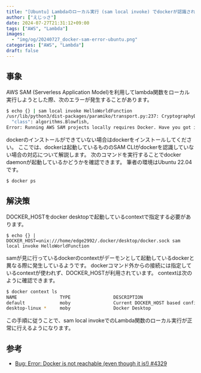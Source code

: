 ```yaml
---
title: "[Ubuntu] Lambdaのローカル実行 (sam local invoke) でdockerが認識されない"
author: ["えじっさ"]
date: 2024-07-27T21:31:12+09:00
tags: ["AWS", "Lambda"]
images:
  - "img/og/20240727_docker-sam-error-ubuntu.png"
categories: ["AWS", "Lambda"]
draft: false
---
```


## 事象

AWS SAM (Serverless Application Model)を利用してlambda関数をローカル実行しようとした際、次のエラーが発生することがあります。

```bash
$ echo {} | sam local invoke HelloWorldFunction
/usr/lib/python3/dist-packages/paramiko/transport.py:237: CryptographyDeprecationWarning: Blowfish has been deprecated and will be removed in a future release
  "class": algorithms.Blowfish,
Error: Running AWS SAM projects locally requires Docker. Have you got it installed and running?
```

dockerのインストールができていない場合はdockerをインストールしてください。
ここでは、dockerは起動しているもののSAM CLIがdockerを認識していない場合の対応について解説します。
次のコマンドを実行することでdocker daemonが起動しているかどうかを確認できます。
筆者の環境はUbuntu 22.04です。

```bash
$ docker ps

```

## 解決策

DOCKER_HOSTをdocker desktopで起動しているcontextで指定する必要があります。

```
$ echo {} | DOCKER_HOST=unix:///home/edge2992/.docker/desktop/docker.sock sam local invoke HelloWorldFunction

```

samが見に行っているdockerのcontextがデーモンとして起動しているdockerと異なる際に発生しているようです。
dockerコマンド外からの接続には指定しているcontextが使われず、DOCKER_HOSTが利用されています。
contextは次のように確認できます。

```bash
$ docker context ls
NAME                TYPE                DESCRIPTION                               DOCKER ENDPOINT                                     KUBERNETES ENDPOINT   ORCHESTRATOR
default             moby                Current DOCKER_HOST based configuration   unix:///var/run/docker.sock                                               
desktop-linux *     moby                Docker Desktop                            unix:///home/edge2992/.docker/desktop/docker.sock      

```

この手順に従うことで、sam local invokeでのLambda関数のローカル実行が正常に行えるようになります。

## 参考

- [Bug: Error: Docker is not reachable (even though it is!) #4329](https://github.com/aws/aws-sam-cli/issues/4329)









